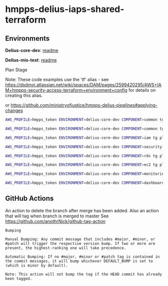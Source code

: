 # hmpps-delius-iaps-shared-terraform

## Environments

**Delius-core-dev**: [readme](https://github.com/ministryofjustice/hmpps-delius-iaps-shared-terraform/tree/master/docs/delius-core-dev)

**Delius-mis-test**: [readme](https://github.com/ministryofjustice/hmpps-delius-iaps-shared-terraform/tree/master/docs/delius-mis-test)

Plan Stage

Note: 
These code examples use the 'tf' alias - see https://dsdmoj.atlassian.net/wiki/spaces/DAM/pages/2599420295/AWS+IAM+hmpps-security-access-terraform+environment+config for details on creating this alias.

or https://github.com/ministryofjustice/hmpps-delius-pipelines#applying-changes

```bash
AWS_PROFILE=hmpps_token ENVIRONMENT=delius-core-dev COMPONENT=common tg plan

AWS_PROFILE=hmpps_token ENVIRONMENT=delius-core-dev COMPONENT=common tg plan

AWS_PROFILE=hmpps_token ENVIRONMENT=delius-core-dev COMPONENT=iam tg plan

AWS_PROFILE=hmpps_token ENVIRONMENT=delius-core-dev COMPONENT=security-groups tg plan

AWS_PROFILE=hmpps_token ENVIRONMENT=delius-core-dev COMPONENT=rds tg plan

AWS_PROFILE=hmpps_token ENVIRONMENT=delius-core-dev COMPONENT=ec2 tg plan

AWS_PROFILE=hmpps_token ENVIRONMENT=delius-core-dev COMPONENT=monitoring tg plan

AWS_PROFILE=hmpps_token ENVIRONMENT=delius-core-dev COMPONENT=dashboards tg plan

```


## GitHub Actions

An action to delete the branch after merge has been added.
Also an action that will tag when branch is merged to master
See https://github.com/anothrNick/github-tag-action

```
Bumping

Manual Bumping: Any commit message that includes #major, #minor, or #patch will trigger the respective version bump. If two or more are present, the highest-ranking one will take precedence.

Automatic Bumping: If no #major, #minor or #patch tag is contained in the commit messages, it will bump whichever DEFAULT_BUMP is set to (which is minor by default).

Note: This action will not bump the tag if the HEAD commit has already been tagged.
```
